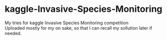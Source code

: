 # kaggle-Invasive-Species-Monitoring
My tries for kaggle Invasive Species Monitoring competition</br>
Uploaded mostly for my on sake, so that I can recall my sollution later if needed.
